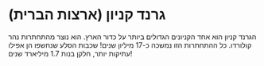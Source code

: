# גרנד קניון (ארצות הברית)

הגרנד קניון הוא אחד הקניונים הגדולים ביותר על כדור הארץ. הוא נוצר מהתחתרות נהר
קולורדו. כל ההתחתרות הזו נמשכה כ-17 מיליון שנים! שכבות הסלע שנחשפו הן אפילו
עתיקות יותר, חלקן בנות 1.7 מיליארד שנים!
